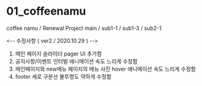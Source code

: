 # 01_coffeenamu
coffee namu / Renewal Project
main / sub1-1 / sub1-3 / sub2-1


<-- 수정사항 ( ver2 / 2020.10.29 ) -->
1. 메인 페이지 슬라이더 pager UI 추가함
2. 공지사항/이벤트 인터벌 애니메이션 속도 느리게 수정함
3. 메인페이지와 new메뉴 페이지의 메뉴 사진 hover 애니메이션 속도 느리게 수정함
4. footer 세로 구분선 불투명도 약하게 수정함
